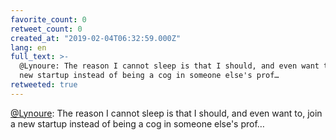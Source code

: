 ```yaml
---
favorite_count: 0
retweet_count: 0
created_at: "2019-02-04T06:32:59.000Z"
lang: en
full_text: >-
  @Lynoure: The reason I cannot sleep is that I should, and even want to, join a
  new startup instead of being a cog in someone else's prof…
retweeted: true
---
```


[@Lynoure](https://twitter.com/Lynoure): The reason I cannot sleep is that I
should, and even want to, join a new startup instead of being a cog in someone
else's prof…
